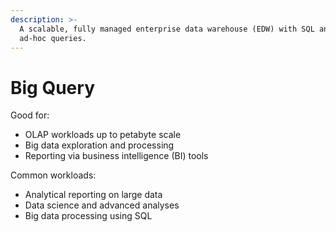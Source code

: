 ```yaml
---
description: >-
  A scalable, fully managed enterprise data warehouse (EDW) with SQL and fast
  ad-hoc queries.
---
```


# Big Query

Good for:

* OLAP workloads up to petabyte scale
* Big data exploration and processing
* Reporting via business intelligence \(BI\) tools

Common workloads:

* Analytical reporting on large data
* Data science and advanced analyses
* Big data processing using SQL

